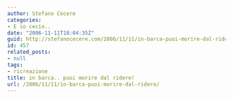 ```yaml
---
author: Stefano Cecere
categories:
- E io cecio..
date: "2006-11-11T18:04:35Z"
guid: http://stefanocecere.com/2006/11/11/in-barca-puoi-morire-dal-ridere/
id: 457
related_posts:
- null
tags:
- ricreazione
title: in barca.. puoi morire dal ridere!
url: /2006/11/11/in-barca-puoi-morire-dal-ridere/
---
```


<div>
</div>